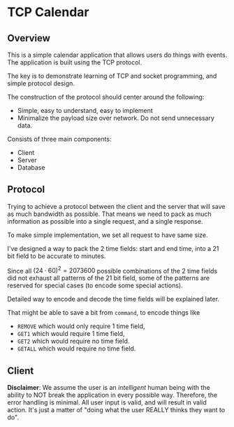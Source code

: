 ---
---

# TCP Calendar

## Overview

This is a simple calendar application that allows users do things with events.
The application is built using the TCP protocol.

The key is to demonstrate learning of TCP and socket programming, 
and simple protocol design.

The construction of the protocol should center around the following:
- Simple, easy to understand, easy to implement
- Minimalize the payload size over network. Do not send unnecessary data.

Consists of three main components:
- Client
- Server
- Database

## Protocol

Trying to achieve a protocol between the client and the server that will
save as much bandwidth as possible. That means we need to pack as much 
information as possible into a single request, and a single response.

To make simple implementation, we set all request to have same size.

I've designed a way to pack the 2 time fields: start and end time,
into a 21 bit field to be accurate to minutes. 

Since all $(24\cdot60)^2=2073600$ possible combinations of the 2 time fields
did not exhaust all patterns of the 21 bit field, some of the patterns
are reserved for special cases (to encode some special actions).

Detailed way to encode and decode the time fields will be explained later.

That might be able to save a bit from `command`, to encode things like
- `REMOVE` which would only require 1 time field,
- `GET1` which would require 1 time field,
- `GET2` which would require no time field.
- `GETALL` which would require no time field.


## Client

**Disclaimer**: 
We assume the user is an *intelligent* human being with the ability 
    to NOT break the application in every possible way.
Therefore, the error handling is minimal.
All user input is valid, and will result in valid action. 
It's just a matter of "doing what the user REALLY thinks they want to do".

